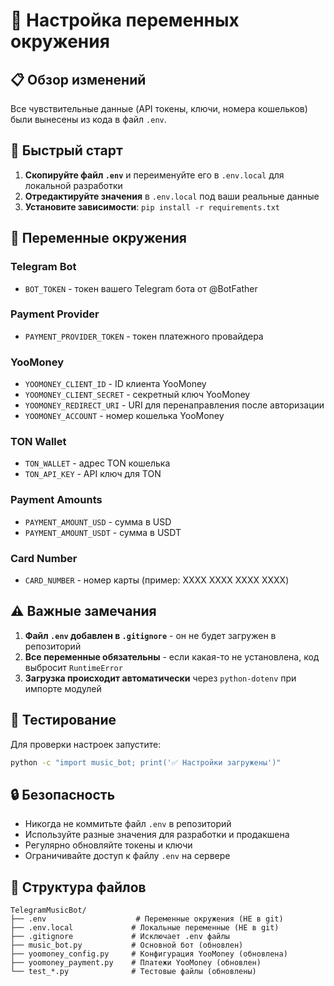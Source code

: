 # 🔐 Настройка переменных окружения

## 📋 Обзор изменений

Все чувствительные данные (API токены, ключи, номера кошельков) были вынесены из кода в файл `.env`.

## 🚀 Быстрый старт

1. **Скопируйте файл `.env`** и переименуйте его в `.env.local` для локальной разработки
2. **Отредактируйте значения** в `.env.local` под ваши реальные данные
3. **Установите зависимости**: `pip install -r requirements.txt`

## 🔑 Переменные окружения

### Telegram Bot
- `BOT_TOKEN` - токен вашего Telegram бота от @BotFather

### Payment Provider
- `PAYMENT_PROVIDER_TOKEN` - токен платежного провайдера

### YooMoney
- `YOOMONEY_CLIENT_ID` - ID клиента YooMoney
- `YOOMONEY_CLIENT_SECRET` - секретный ключ YooMoney
- `YOOMONEY_REDIRECT_URI` - URI для перенаправления после авторизации
- `YOOMONEY_ACCOUNT` - номер кошелька YooMoney

### TON Wallet
- `TON_WALLET` - адрес TON кошелька
- `TON_API_KEY` - API ключ для TON

### Payment Amounts
- `PAYMENT_AMOUNT_USD` - сумма в USD
- `PAYMENT_AMOUNT_USDT` - сумма в USDT

### Card Number
- `CARD_NUMBER` - номер карты (пример: XXXX XXXX XXXX XXXX)

## ⚠️ Важные замечания

1. **Файл `.env` добавлен в `.gitignore`** - он не будет загружен в репозиторий
2. **Все переменные обязательны** - если какая-то не установлена, код выбросит `RuntimeError`
3. **Загрузка происходит автоматически** через `python-dotenv` при импорте модулей

## 🧪 Тестирование

Для проверки настроек запустите:
```bash
python -c "import music_bot; print('✅ Настройки загружены')"
```

## 🔒 Безопасность

- Никогда не коммитьте файл `.env` в репозиторий
- Используйте разные значения для разработки и продакшена
- Регулярно обновляйте токены и ключи
- Ограничивайте доступ к файлу `.env` на сервере

## 📁 Структура файлов

```
TelegramMusicBot/
├── .env                    # Переменные окружения (НЕ в git)
├── .env.local             # Локальные переменные (НЕ в git)
├── .gitignore             # Исключает .env файлы
├── music_bot.py           # Основной бот (обновлен)
├── yoomoney_config.py     # Конфигурация YooMoney (обновлена)
├── yoomoney_payment.py    # Платежи YooMoney (обновлен)
└── test_*.py              # Тестовые файлы (обновлены)
```

